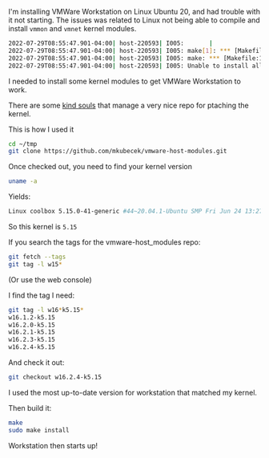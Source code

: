 I'm installing VMWare Workstation on Linux Ubuntu 20, and had trouble with it not starting.  The issues was related to Linux not being able to compile and install `vmmon` and `vmnet` kernel modules.


```bash
2022-07-29T08:55:47.901-04:00| host-220593| I005:       | 
2022-07-29T08:55:47.901-04:00| host-220593| I005: make[1]: *** [Makefile:1875: /tmp/modconfig-wOXCH0/vmnet-only] Error 2
2022-07-29T08:55:47.901-04:00| host-220593| I005: make: *** [Makefile:117: vmnet.ko] Error 2
2022-07-29T08:55:47.901-04:00| host-220593| I005: Unable to install all modules.  See log for details.
```

I needed to install some kernel modules to get VMWare Workstation to work.

There are some [kind souls](https://github.com/mkubecek) that manage a very nice repo for ptaching the kernel.

This is how I used it

```bash
cd ~/tmp
git clone https://github.com/mkubecek/vmware-host-modules.git
```

Once checked out, you need to find your kernel version

```bash
uname -a
```

Yields:

```bash
Linux coolbox 5.15.0-41-generic #44~20.04.1-Ubuntu SMP Fri Jun 24 13:27:29 UTC 2022 x86_64 x86_64 x86_64 GNU/Linux
```

So this kernel is `5.15`

If you search the tags for the vmware-host_modules repo:

```bash
git fetch --tags
git tag -l w15*
```

(Or use the web console)

I find the tag I need:

```bash
git tag -l w16*k5.15*
w16.1.2-k5.15
w16.2.0-k5.15
w16.2.1-k5.15
w16.2.3-k5.15
w16.2.4-k5.15
```

And check it out:

```bash
git checkout w16.2.4-k5.15
```

I used the most up-to-date version for workstation that matched my kernel.

Then build it:

```bash
make
sudo make install
```

Workstation then starts up!
